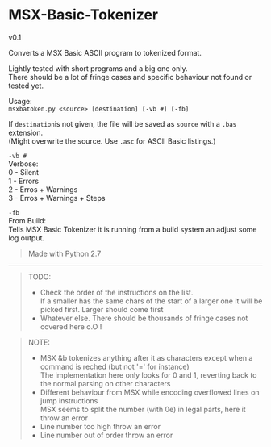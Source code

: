 # MSX-Basic-Tokenizer  
v0.1  

Converts a MSX Basic ASCII program to tokenized format.  

Lightly tested with short programs and a big one only.  
There should be a lot of fringe cases and specific behaviour not found or tested yet.  

Usage:  
`msxbatoken.py <source> [destination] [-vb #] [-fb]`  

If `destination`is not given, the file will be saved as `source` with a `.bas` extension.  
(Might overwrite the source. Use `.asc` for ASCII Basic listings.)  

`-vb #`  
Verbose:  
0 - Silent  
1 - Errors  
2 - Erros + Warnings  
3 - Erros + Warnings + Steps  

`-fb`  
From Build:  
Tells MSX Basic Tokenizer it is running from a build system an adjust some log output.  


> Made with Python 2.7

-------------------------------------  

> TODO:  
> - Check the order of the instructions on the list.  
If a smaller has the same chars of the start of a larger one it will be picked first. Larger should come first  
> - Whatever else. There should be thousands of fringe cases not covered here o.O !  

> NOTE:  
> - MSX &b tokenizes anything after it as characters except when a command is reched (but not '=' for instance)  
The implementation here only looks for 0 and 1, reverting back to the normal parsing on other characters  
> - Different behaviour from MSX while encoding overflowed lines on jump instructions  
MSX seems to split the number (with 0e) in legal parts, here it throw an error  
> - Line number too high throw an error  
> - Line number out of order throw an error  
